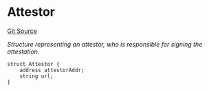 # Attestor
[Git Source](https://github.com/primus-labs/zkTLS-contracts/blob/598ebb1789581520b0b29d02a686bfae9b7ffe60/src/IPrimusZKTLS.sol)

*Structure representing an attestor, who is responsible for signing the attestation.*


```solidity
struct Attestor {
    address attestorAddr;
    string url;
}
```

